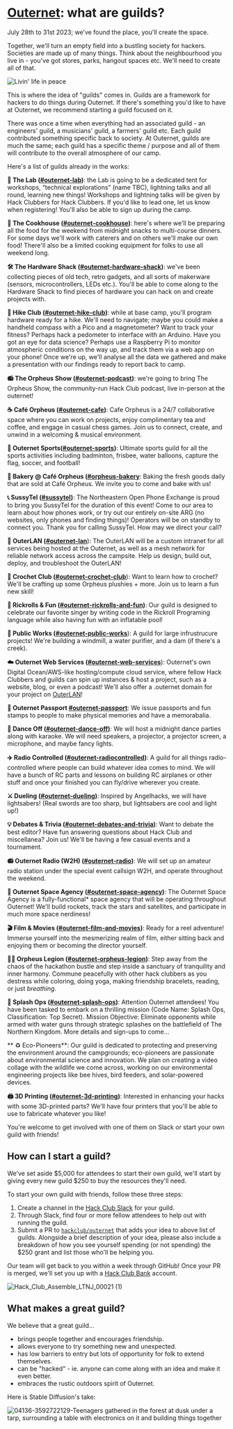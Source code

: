 
# [Outernet](https://outernet.hackclub.com): what are guilds?

July 28th to 31st 2023; we’ve found the place, you'll create the space. 

Together, we'll turn an empty field into a bustling society for hackers. Societies are made up of many things. Think about the neighbourhood you live in - you've got stores, parks, hangout spaces etc. We'll need to create all of that. 

![Livin' life in peace](https://github.com/hackclub/outernet/assets/39828164/195776fb-b447-4325-b2ca-44f890e7080f)

This is where the idea of "guilds" comes in. Guilds are a framework for hackers to do things during Outernet. If there's something you'd like to have at Outernet, we recommend starting a guild focused on it.

There was once a time when everything had an associated guild - an engineers' guild, a musicians' guild, a farmers' guild etc. Each guild contributed something specific back to society. At Outernet, guilds are much the same; each guild has a specific theme / purpose and all of them will contribute to the overall atmosphere of our camp.

Here's a list of guilds already in the works:

**🔬 The Lab ([#outernet-lab](https://hackclub.slack.com/archives/C057ZQL8XKL))**: the Lab is going to be a dedicated tent for workshops, “technical explorations” (name TBC), lightning talks and all round, learning new things! Workshops and lightning talks will be given by Hack Clubbers for Hack Clubbers. If you'd like to lead one, let us know when registering! You'll also be able to sign up during the camp.

**🍳 The Cookhouse ([#outernet-cookhouse](https://hackclub.slack.com/archives/C057ZLQTV43))**: here's where we'll be preparing all the food for the weekend from midnight snacks to multi-course dinners. For some days we'll work with caterers and on others we'll make our own food! There'll also be a limited cooking equipment for folks to use all weekend long.

**🛠️ The Hardware Shack ([#outernet-hardware-shack](https://hackclub.slack.com/archives/C057WS8DGJH))**: we've been collecting pieces of old tech, retro gadgets, and all sorts of makerware (sensors, microcontrollers, LEDs etc.). You'll be able to come along to the Hardware Shack to find pieces of hardware you can hack on and create projects with.

**🥾 Hike Club ([#outernet-hike-club](https://hackclub.slack.com/archives/C058JR94NJZ))**: while at base camp, you'll program hardware ready for a hike. We'll need to navigate; maybe you could make a handheld compass with a Pico and a magnetometer? Want to track your fitness? Perhaps hack a pedometer to interface with an Arduino. Have you got an eye for data science? Perhaps use a Raspberry Pi to monitor atmospheric conditions on the way up, and track them via a web app on your phone! Once we're up, we'll analyse all the data we gathered and make a presentation with our findings ready to report back to camp.

**📻 The Orpheus Show ([#outernet-podcast](https://hackclub.slack.com/archives/C058PP60PFU))**: we're going to bring The Orpheus Show, the community-run Hack Club podcast, live in-person at the outernet!

**☕ Café Orpheus ([#outernet-cafe](https://hackclub.slack.com/archives/C058MNEP9MZ))**: Cafe Orpheus is a 24/7 collaborative space where you can work on projects, enjoy complimentary tea and coffee, and engage in casual chess games. Join us to connect, create, and unwind in a welcoming & musical environment.

**🎾 Outernet Sports([#outernet-sports](https://hackclub.slack.com/archives/C05941R7FEV))**: Ultimate sports guild for all the sports activities including badminton, frisbee, water balloons, capture the flag, soccer, and football!

**🥖 Bakery @ Café Orpheus ([#orpheus-bakery](https://hackclub.slack.com/archives/C059DQ4EPNU)**: Baking the fresh goods daily that are sold at Café Orpheus. We invite you to come and bake with us!

**📞 SussyTel ([#sussytel](https://hackclub.slack.com/archives/C058NM4HZCJ))**: The Northeastern Open Phone Exchange is proud to bring you SussyTel for the duration of this event! Come to our area to learn about how phones work, or try out our entirely on-site ARG (no websites, only phones and finding things)! Operators will be on standby to connect you. Thank you for calling SussyTel. How may we direct your call?

**📶 OuterLAN ([#outernet-lan](https://hackclub.slack.com/archives/C058H62CP9C)**): The OuterLAN will be a custom intranet for all services being hosted at the Outernet, as well as a mesh network for reliable network access across the campsite. Help us design, build out, deploy, and troubleshoot the OuterLAN!

**🧶 Crochet Club ([#outernet-crochet-club](https://hackclub.slack.com/archives/C05B43X7TB8)**): Want to learn how to crochet? We'll be crafting up some Orpheus plushies + more. Join us to learn a fun new skill!

**🎵 Rickrolls & Fun ([#outernet-rickrolls-and-fun](https://hackclub.slack.com/archives/C059DERT540))**: Our guild is designed to celebrate our favorite singer by writing code in the Rickroll Programing language while also having fun with an inflatable pool!

**🔨 Public Works ([#outernet-public-works](https://hackclub.slack.com/archives/C058KCCBQJH)**): A guild for large infrustrucure projects! We're building a windmill, a water purifier, and a dam (if there's a creek).

**☁️ Outernet Web Services ([#outernet-web-services](https://app.slack.com/client/T0266FRGM/C05E2N23ZD0/thread/C05E2N23ZD0-1687622068.341089)**): Outernet's own Digital Ocean/AWS-like hosting/compute cloud service, where fellow Hack Clubbers and guilds can spin up instances & host a project, such as a website, blog, or even a podcast! We'll also offer a .outernet domain for your project on [OuterLAN](https://github.com/hackclub/outernet/tree/main#:~:text=%F0%9F%93%B6,troubleshoot%20the%20OuterLAN!)!

**🎫 Outernet Passport [#outernet-passport](https://hackclub.slack.com/archives/C05934V41G9)**: We issue passports and fun stamps to people to make physical memories and have a memorabalia.

**:man_dancing: Dance Off ([#outernet-dance-off](https://hackclub.slack.com/archives/C0594PHJ3PT))**: We will host a midnight dance parties along with karaoke. We will need speakers, a projector, a projector screen, a microphone, and maybe fancy lights.

**✈️ Radio Controlled ([#outernet-radiocontrolled](https://hackclub.slack.com/archives/C05E2FXTCLS))**: A guild for all things radio-controlled where people can build whatever idea comes to mind. We will have a bunch of RC parts and lessons on building RC airplanes or other stuff and once your finished you can fly/drive wherever you create.

**⚔️ Dueling ([#outernet-dueling](https://hackclub.slack.com/archives/C05BPEC2AEM))**: Inspired by Angelhacks, we will have lightsabers! (Real swords are too sharp, but lightsabers are cool and light up!)

**💡 Debates & Trivia ([#outernet-debates-and-trivia](https://app.slack.com/client/T0266FRGM/C058SH88N5R/))**: Want to debate the best editor? Have fun answering questions about Hack Club and miscellanea? Join us! We'll be having a few casual events and a tournament.

**📻 Outernet Radio (W2H) ([#outernet-radio](https://hackclub.slack.com/archives/C058XFV7MCK))**: We will set up an amateur radio station under the special event callsign W2H, and operate throughout the weekend.

**🌌 Outernet Space Agency ([#outernet-space-agency](https://hackclub.slack.com/archives/C059DHPQBUG))**: The Outernet Space Agency is a fully-functional* space agency that will be operating throughout Outernet! We'll build rockets, track the stars and satellites, and participate in much more space nerdiness!

**🎬 Film & Movies ([#outernet-film-and-movies](https://hackclub.slack.com/archives/C05EQQ07119))**: Ready for a reel adventure! Immerse yourself into the mesmerizing realm of film, either sitting back and enjoying them or becoming the director yourself.

**🧘‍♀️ Orpheus Legion ([#outernet-orpheus-legion](https://hackclub.slack.com/archives/C05FQ0EE1SM))**: Step away from the chaos of the hackathon bustle and step inside a sanctuary of tranquility and inner harmony. Commune peacefully with other hack clubbers as you destress while coloring, doing yoga, making friendship bracelets, reading, or just *breathing*.

**🔫 Splash Ops ([#outernet-splash-ops](https://hackclub.slack.com/archives/C05GCST65U1))**: Attention Outernet attendees! You have been tasked to embark on a thrilling mission (Code Name: Splash Ops, Classification: Top Secret). Mission Objective: Eliminate opponents while armed with water guns through strategic splashes on the battlefield of The Northern Kingdom. More details and sign-ups to come…

** ♻️ Eco-Pioneers**: Our guild is dedicated to protecting and preserving the environment around the campgrounds; eco-pioneers are passionate about environmental science and innovation. We plan on creating a video collage with the wildlife we come across, working on our environmental engineering projects like bee hives, bird feeders, and solar-powered devices.

**🖨️ 3D Printing ([#outernet-3d-printing](https://hackclub.slack.com/archives/C05JR3HRA57))**: Interested in enhancing your hacks with some 3D-printed parts? We'll have four printers that you'll be able to use to fabricate whatever you like!

You're welcome to get involved with one of them on Slack or start your own guild with friends!

## How can I start a guild?

We’ve set aside $5,000 for attendees to start their own guild, we'll start by giving every new guild $250 to buy the resources they'll need.

To start your own guild with friends, follow these three steps:

1. Create a channel in the [Hack Club Slack](https://hackclub.com/slack) for your guild.
2. Through Slack, find four or more fellow attendees to help out with running the guild.
3. Submit a PR to [`hackclub/outernet`](https://github.com/hackclub/outernet/) that adds your idea to above list of guilds. Alongside a brief description of your idea, please also include a breakdown of how you see yourself spending (or not spending) the $250 grant and list those who'll be helping you.

Our team will get back to you within a week through GitHub! Once your PR is merged, we'll set you up with a [Hack Club Bank](https://hackclub.com/bank) account.

![Hack_Club_Assemble_LTNJ_00021 (1)](https://github.com/hackclub/outernet/assets/39828164/b4f8170d-0d9c-4eaf-bdee-c590fc2a6626)

## What makes a great guild?

We believe that a great guild... 

* brings people together and encourages friendship.
* allows everyone to try something new and unexpected.
* has low barriers to entry but lots of opportunity for folk to extend themselves.
* can be "hacked" - ie. anyone can come along with an idea and make it even better.
* embraces the rustic outdoors spirit of Outernet.

Here is Stable Diffusion's take:

![04136-3592722129-Teenagers gathered in the forest at dusk under a tarp, surrounding a table with electronics on it and building things together](https://github.com/hackclub/outernet/assets/39828164/3b891fe8-6100-4a3c-9c42-f2368c5f5687)

